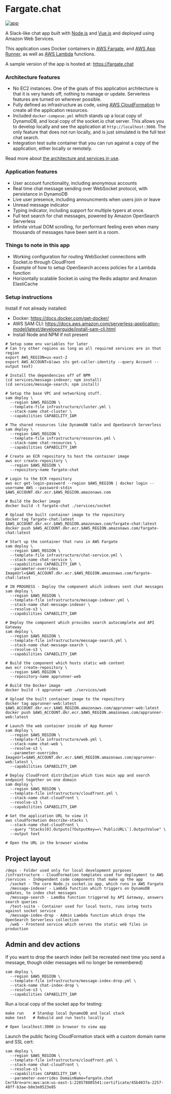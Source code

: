 # Fargate.chat

[![app](./docs/screenshot.png)](https://fargate.chat)

A Slack-like chat app built with [Node.js](https://nodejs.org/en/) and [Vue.js](https://vuejs.org/) and deployed using Amazon Web Services.

This application uses Docker containers in [AWS Fargate](https://aws.amazon.com/fargate/), and [AWS App Runner](https://aws.amazon.com/apprunner/), as well as [AWS Lambda](https://aws.amazon.com/lambda/) functions.

A sample version of the app is hosted at: https://fargate.chat

### Architecture features

- No EC2 instances. One of the goals of this application architecture is that it is very hands off, nothing to manage or update. Serverless features are turned on wherever possible.
- Fully defined as infrastructure as code, using [AWS CloudFormation](https://aws.amazon.com/cloudformation/) to create all the application resources.
- Included `docker-compose.yml` which stands up a local copy of DynamoDB, and local copy of the socket.io chat server. This allows you to develop locally and see the application at `http://localhost:3000`. The only feature that does not run locally, and is just simulated is the full text chat search.
- Integration test suite container that you can run against a copy of the application, either locally or remotely.

Read more about [the architecture and services in use](/docs).

### Application features

- User account functionality, including anonymous accounts
- Real time chat message sending over WebSocket protocol, with persistance in DynamoDB
- Live user presence, including announcments when users join or leave
- Unread message indicator
- Typing indicator, including support for multiple typers at once.
- Full text search for chat messages, powered by Amazon OpenSearch Serverless
- Infinite virtual DOM scrolling, for performant feeling even when many thousands of messages have been sent in a room.

### Things to note in this app

- Working configuration for routing WebSocket connections with Socket.io through CloudFront
- Example of how to setup OpenSearch access policies for a Lambda function
- Horizontally scalable Socket.io using the Redis adaptor and Amazon ElastiCache

### Setup instructions

Install if not already installed:

* Docker: https://docs.docker.com/get-docker/
* AWS SAM CLI: https://docs.aws.amazon.com/serverless-application-model/latest/developerguide/install-sam-cli.html
* Install Node and NPM if not present

```
# Setup some env variables for later
# Can try other regions as long as all required services are in that region
export AWS_REGION=us-east-2
export AWS_ACCOUNT=$(aws sts get-caller-identity --query Account --output text)

# Install the dependencies off of NPM
(cd services/message-indexer; npm install)
(cd services/message-search; npm install)

# Setup the base VPC and networking stuff.
sam deploy \
  --region $AWS_REGION \
  --template-file infrastructure/cluster.yml \
  --stack-name chat-cluster \
  --capabilities CAPABILITY_IAM

# The shared resources like DynamoDB table and OpenSearch Serverless
sam deploy \
  --region $AWS_REGION \
  --template-file infrastructure/resources.yml \
  --stack-name chat-resources \
  --capabilities CAPABILITY_IAM

# Create an ECR repository to host the container image
aws ecr create-repository \
  --region $AWS_REGION \
  --repository-name fargate-chat

# Login to the ECR repository
aws ecr get-login-password --region $AWS_REGION | docker login --username AWS --password-stdin $AWS_ACCOUNT.dkr.ecr.$AWS_REGION.amazonaws.com

# Build the Docker image
docker build -t fargate-chat ./services/socket

# Upload the built container image to the repository
docker tag fargate-chat:latest $AWS_ACCOUNT.dkr.ecr.$AWS_REGION.amazonaws.com/fargate-chat:latest
docker push $AWS_ACCOUNT.dkr.ecr.$AWS_REGION.amazonaws.com/fargate-chat:latest

# Start up the container that runs in AWS Fargate
sam deploy \
  --region $AWS_REGION \
  --template-file infrastructure/chat-service.yml \
  --stack-name chat-service \
  --capabilities CAPABILITY_IAM \
  --parameter-overrides ImageUrl=$AWS_ACCOUNT.dkr.ecr.$AWS_REGION.amazonaws.com/fargate-chat:latest

# IN PROGRESS - Deploy the component which indexes sent chat messages
sam deploy \
  --region $AWS_REGION \
  --template-file infrastructure/message-indexer.yml \
  --stack-name chat-message-indexer \
  --resolve-s3 \
  --capabilities CAPABILITY_IAM

# Deploy the component which provides search autocomplete and API Gateway
sam deploy \
  --region $AWS_REGION \
  --template-file infrastructure/message-search.yml \
  --stack-name chat-message-search \
  --resolve-s3 \
  --capabilities CAPABILITY_IAM

# Build the component which hosts static web content
aws ecr create-repository \
  --region $AWS_REGION \
  --repository-name apprunner-web

# Build the Docker image
docker build -t apprunner-web ./services/web

# Upload the built container image to the repository
docker tag apprunner-web:latest $AWS_ACCOUNT.dkr.ecr.$AWS_REGION.amazonaws.com/apprunner-web:latest
docker push $AWS_ACCOUNT.dkr.ecr.$AWS_REGION.amazonaws.com/apprunner-web:latest

# Launch the web container inside of App Runner
sam deploy \
  --region $AWS_REGION \
  --template-file infrastructure/web.yml \
  --stack-name chat-web \
  --resolve-s3 \
  --parameter-overrides ImageUrl=$AWS_ACCOUNT.dkr.ecr.$AWS_REGION.amazonaws.com/apprunner-web:latest \
  --capabilities CAPABILITY_IAM

# Deploy CloudFront distribution which ties main app and search endpoint together on one domain
sam deploy \
  --region $AWS_REGION \
  --template-file infrastructure/cloudfront.yml \
  --stack-name chat-cloudfront \
  --resolve-s3 \
  --capabilities CAPABILITY_IAM

# Get the application URL to view it
aws cloudformation describe-stacks \
  --stack-name chat-cloudfront \
  --query "Stacks[0].Outputs[?OutputKey==\`PublicURL\`].OutputValue" \
  --output text

# Open the URL in the browser window

```

## Project layout

```
/deps - Folder used only for local development purposes
/infrastructure - CloudFormation templates used for deployment to AWS
/services - Independent code components that make up the app
  /socket - The core Node.js socket.io app, which runs in AWS Fargate
  /message-indexer - Lambda function which triggers on DynamoDB updates, to index chat messages
  /message-search - Lamdba function triggered by API Gateway, answers search queries
  /test-suite - Container used for local tests, runs integ tests against socket service
  /message-index-drop - Admin Lambda function which drops the OpenSearch Serverless collection
  /web - Frontend service which serves the static web files in production
```

## Admin and dev actions

If you want to drop the search index (will be recreated next time you send a message, though older messages will no longer be remembered)

```
sam deploy \
  --region $AWS_REGION \
  --template-file infrastructure/message-index-drop.yml \
  --stack-name chat-index-drop \
  --resolve-s3 \
  --capabilities CAPABILITY_IAM
```

Run a local copy of the socket app for testing:

```
make run    # Standup local DynamoDB and local stack
make test   # Rebuild and run tests locally

# Open localhost:3000 in browser to view app
```

Launch the public facing CloudFormation stack with a custom domain name and SSL cert:

```
sam deploy \
  --region $AWS_REGION \
  --template-file infrastructure/cloudfront.yml \
  --stack-name chat-cloudfront \
  --resolve-s3 \
  --capabilities CAPABILITY_IAM \
  --parameter-overrides DomainName=fargate.chat CertArn=arn:aws:acm:us-east-1:228578805541:certificate/45b4037a-2257-48ff-b3ae-b8e3e0523e85
```